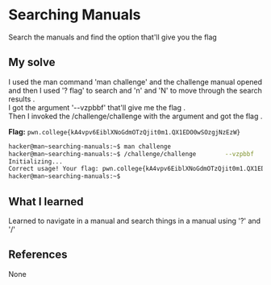 # Searching Manuals
Search the manuals and find the option that'll give you the flag

## My solve

I used the man command 'man challenge' and the challenge manual opened and then I used '? flag' to search and 'n' and 'N' to move through the search results . <br>
I got the argument '--vzpbbf' that'll give me the flag .<br>
Then I invoked the /challenge/challenge with the argument and got the flag .<br>

**Flag:** `pwn.college{kA4vpv6EiblXNoGdmOTzQjit0m1.QX1EDO0wSOzgjNzEzW} `


```bash
hacker@man~searching-manuals:~$ man challenge
hacker@man~searching-manuals:~$ /challenge/challenge        --vzpbbf
Initializing...
Correct usage! Your flag: pwn.college{kA4vpv6EiblXNoGdmOTzQjit0m1.QX1EDO0wSOzgjNzEzW}
hacker@man~searching-manuals:~$
```

## What I learned 
Learned to navigate in a manual and search things in a manual using '?' and '/'


## References 
None
